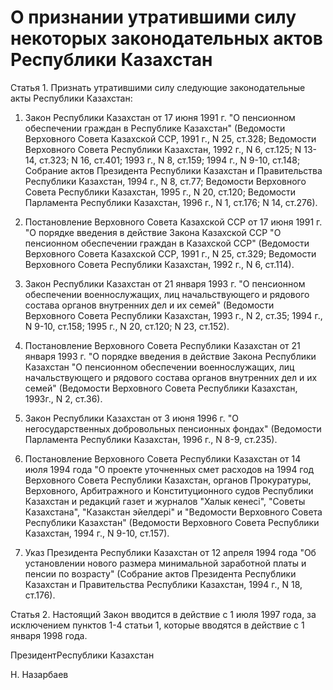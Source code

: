 # О признании утратившими силу некоторых законодательных актов Республики Казахстан

Статья 1. Признать утратившими силу следующие законодательные акты Республики Казахстан:

1. Закон Республики Казахстан от 17 июня 1991 г. "О пенсионном обеспечении граждан в Республике Казахстан" (Ведомости Верховного Совета Казахской ССР, 1991 г., N 25, ст.328; Ведомости Верховного Совета Республики Казахстан, 1992 г., N 6, ст.125; N 13-14, ст.323; N 16, ст.401; 1993 г., N 8, ст.159; 1994 г., N 9-10, ст.148; Собрание актов Президента Республики Казахстан и Правительства Республики Казахстан, 1994 г., N 8, ст.77; Ведомости Верховного Совета Республики Казахстан, 1995 г., N 20, ст.120; Ведомости Парламента Республики Казахстан, 1996 г., N 1, ст.176; N 14, ст.276).

2. Постановление Верховного Совета Казахской ССР от 17 июня 1991 г. "О порядке введения в действие Закона Казахской ССР "О пенсионном обеспечении граждан в Казахской ССР" (Ведомости Верховного Совета Казахской ССР, 1991 г., N 25, ст.329; Ведомости Верховного Совета Республики Казахстан, 1992 г., N 6, ст.114).

3. Закон Республики Казахстан от 21 января 1993 г. "О пенсионном обеспечении военнослужащих, лиц начальствующего и рядового состава органов внутренних дел и их семей" (Ведомости Верховного Совета Республики Казахстан, 1993 г., N 2, ст.35; 1994 г., N 9-10, ст.158; 1995 г., N 20, ст.120; N 23, ст.152).

4. Постановление Верховного Совета Республики Казахстан от 21 января 1993 г. "О порядке введения в действие Закона Республики Казахстан "О пенсионном обеспечении военнослужащих, лиц начальствующего и рядового состава органов внутренних дел и их семей" (Ведомости Верховного Совета Республики Казахстан, 1993г., N 2, ст.36).

5. Закон Республики Казахстан от 3 июня 1996 г. "О негосударственных добровольных пенсионных фондах" (Ведомости Парламента Республики Казахстан, 1996 г., N 8-9, ст.235).

6. Постановление Верховного Совета Республики Казахстан от 14 июля 1994 года "О проекте уточненных смет расходов на 1994 год Верховного Совета Республики Казахстан, органов Прокуратуры, Верховного, Арбитражного и Конституционного судов Республики Казахстан и редакций газет и журналов "Халык кенесi", "Советы Казахстана", "Казакстан эйелдерi" и "Ведомости Верховного Совета Республики Казахстан" (Ведомости Верховного Совета Республики Казахстан, 1994 г., N 9-10, ст.157).

7. Указ Президента Республики Казахстан от 12 апреля 1994 года "Об установлении нового размера минимальной заработной платы и пенсии по возрасту" (Собрание актов Президента Республики Казахстан и Правительства Республики Казахстан, 1994 г., N 18, ст.176).

Статья 2. Настоящий Закон вводится в действие с 1 июля 1997 года, за исключением пунктов 1-4 статьи 1, которые вводятся в действие с 1 января 1998 года.

ПрезидентРеспублики Казахстан

Н. Назарбаев

